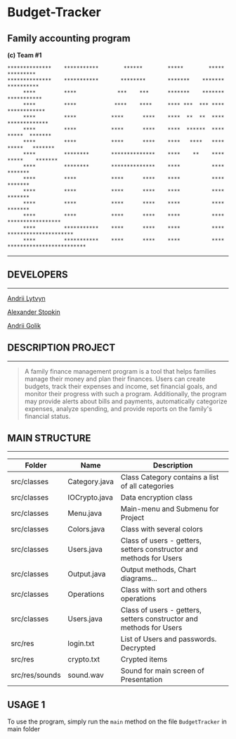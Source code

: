 # Budget-Tracker

## Family accounting program
**(c) Team #1**

    **************    ***********        ******        *****        *****                       *********
    **************    ***********       ********       *******    *******                      **********
         ****         ****             ***    ***      *******    *******                     ***********
         ****         ****            ****    ****     **** ***  *** ****                    ************
         ****         ****           ****      ****    ****  **  **  ****                   *************
         ****         ****           ****      ****    ****  ******  ****                  *****  *******
         ****         ****           ****      ****    ****   ****   ****                 *****   *******
         ****         ********       **************    ****    **    ****                *****    *******
         ****         ********       **************    ****          ****                         *******
         ****         ****           ****      ****    ****          ****                         *******
         ****         ****           ****      ****    ****          ****                         *******
         ****         ****           ****      ****    ****          ****                         *******
         ****         ****           ****      ****    ****          ****                    *****************
         ****         ***********    ****      ****    ****          ****                  *********************
         ****         ***********    ****      ****    ****          ****                *************************

_____________________

## DEVELOPERS
_____________________


[Andrii Lytvyn](https://github.com/Andrii-Lytvyn) 

[Alexander Stopkin](https://github.com/StopkinOlexandr)

[Andrii Golik](https://github.com/GolikAndrii)


## DESCRIPTION PROJECT
_____________________

>A family finance management program is a tool that helps families manage their money and plan their finances. Users can create budgets, track their expenses and income, set financial goals, and monitor their progress with such a program. Additionally, the program may provide alerts about bills and payments, automatically categorize expenses, analyze spending, and provide reports on the family's financial status.

## MAIN STRUCTURE
_____________________

 Folder          | Name          | Description
-----------------|---------------|-----------
src/classes      | Category.java | Class Category сontains a list of all categories
src/classes      | IOCrypto.java | Data encryption class                     
src/classes      | Menu.java     | Main-menu and Submenu for Project
src/classes      | Colors.java   | Class with several colors 
src/classes      | Users.java    | Class of users - getters, setters constructor and methods for Users
src/classes      | Output.java   | Output methods, Chart diagrams...               
src/classes      | Operations    | Class with sort and others operations
src/classes      | Users.java    | Class of users - getters, setters constructor and methods for Users
src/res          | login.txt     | List of Users and passwords. Decrypted
src/res          | crypto.txt    | Crypted items
src/res/sounds   | sound.wav     | Sound for main screen of Presentation

## USAGE 1

To use the program, simply run the `main` method on the file `BudgetTracker` in main folder

